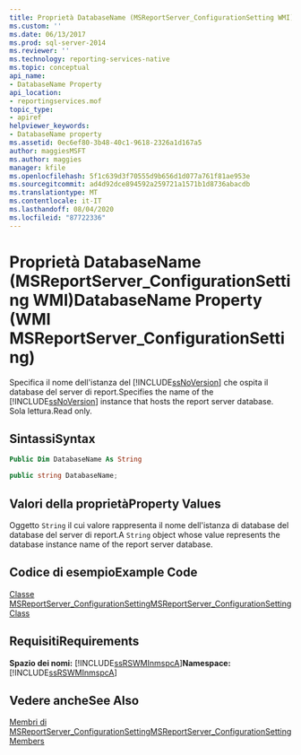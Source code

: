 ```yaml
---
title: Proprietà DatabaseName (MSReportServer_ConfigurationSetting WMI) | Microsoft Docs
ms.custom: ''
ms.date: 06/13/2017
ms.prod: sql-server-2014
ms.reviewer: ''
ms.technology: reporting-services-native
ms.topic: conceptual
api_name:
- DatabaseName Property
api_location:
- reportingservices.mof
topic_type:
- apiref
helpviewer_keywords:
- DatabaseName property
ms.assetid: 0ec6ef80-3b48-40c1-9618-2326a1d167a5
author: maggiesMSFT
ms.author: maggies
manager: kfile
ms.openlocfilehash: 5f1c639d3f70555d9b656d1d077a761f81ae953e
ms.sourcegitcommit: ad4d92dce894592a259721a1571b1d8736abacdb
ms.translationtype: MT
ms.contentlocale: it-IT
ms.lasthandoff: 08/04/2020
ms.locfileid: "87722336"
---
```

# <a name="databasename-property-wmi-msreportserver_configurationsetting"></a><span data-ttu-id="62344-102">Proprietà DatabaseName (MSReportServer_ConfigurationSetting WMI)</span><span class="sxs-lookup"><span data-stu-id="62344-102">DatabaseName Property (WMI MSReportServer_ConfigurationSetting)</span></span>
  <span data-ttu-id="62344-103">Specifica il nome dell'istanza del [!INCLUDE[ssNoVersion](../../includes/ssnoversion-md.md)] che ospita il database del server di report.</span><span class="sxs-lookup"><span data-stu-id="62344-103">Specifies the name of the [!INCLUDE[ssNoVersion](../../includes/ssnoversion-md.md)] instance that hosts the report server database.</span></span> <span data-ttu-id="62344-104">Sola lettura.</span><span class="sxs-lookup"><span data-stu-id="62344-104">Read only.</span></span>  
  
## <a name="syntax"></a><span data-ttu-id="62344-105">Sintassi</span><span class="sxs-lookup"><span data-stu-id="62344-105">Syntax</span></span>  
  
```vb  
Public Dim DatabaseName As String  
```  
  
```csharp  
public string DatabaseName;  
```  
  
## <a name="property-values"></a><span data-ttu-id="62344-106">Valori della proprietà</span><span class="sxs-lookup"><span data-stu-id="62344-106">Property Values</span></span>  
 <span data-ttu-id="62344-107">Oggetto `String` il cui valore rappresenta il nome dell'istanza di database del database del server di report.</span><span class="sxs-lookup"><span data-stu-id="62344-107">A `String` object whose value represents the database instance name of the report server database.</span></span>  
  
## <a name="example-code"></a><span data-ttu-id="62344-108">Codice di esempio</span><span class="sxs-lookup"><span data-stu-id="62344-108">Example Code</span></span>  
 [<span data-ttu-id="62344-109">Classe MSReportServer_ConfigurationSetting</span><span class="sxs-lookup"><span data-stu-id="62344-109">MSReportServer_ConfigurationSetting Class</span></span>](msreportserver-configurationsetting-class.md)  
  
## <a name="requirements"></a><span data-ttu-id="62344-110">Requisiti</span><span class="sxs-lookup"><span data-stu-id="62344-110">Requirements</span></span>  
 <span data-ttu-id="62344-111">**Spazio dei nomi:** [!INCLUDE[ssRSWMInmspcA](../../includes/ssrswminmspca-md.md)]</span><span class="sxs-lookup"><span data-stu-id="62344-111">**Namespace:** [!INCLUDE[ssRSWMInmspcA](../../includes/ssrswminmspca-md.md)]</span></span>  
  
## <a name="see-also"></a><span data-ttu-id="62344-112">Vedere anche</span><span class="sxs-lookup"><span data-stu-id="62344-112">See Also</span></span>  
 [<span data-ttu-id="62344-113">Membri di MSReportServer_ConfigurationSetting</span><span class="sxs-lookup"><span data-stu-id="62344-113">MSReportServer_ConfigurationSetting Members</span></span>](msreportserver-configurationsetting-members.md)  
  
  
